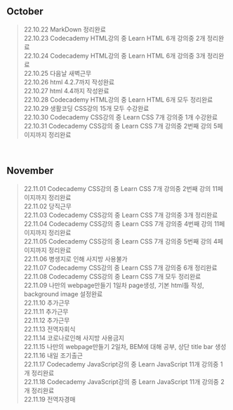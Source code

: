 ## October <br/>
> 22.10.22 MarkDown 정리완료<br/>
> 22.10.23 Codecademy HTML강의 중 Learn HTML 6개 강의중 2개 정리완료<br/>
> 22.10.24 Codecademy HTML강의 중 Learn HTML 6개 강의중 3개 정리완료<br/>
> 22.10.25 다음날 새벽근무<br/>
> 22.10.26 html 4.2.7까지 작성완료<br/>
> 22.10.27 html 4.4까지 작성완료<br/>
> 22.10.28 Codecademy HTML강의 중 Learn HTML 6개 모두 정리완료<br/>
> 22.10.29 생활코딩 CSS강의 15개 모두 수강완료<br/>
> 22.10.30 Codecademy CSS강의 중 Learn CSS 7개 강의중 1개 수강완료<br/>
> 22.10.31 Codecademy CSS강의 중 Learn CSS 7개 강의중 2번째 강의 5페이지까지 정리완료<br/>
<br/>

## November <br/>
> 22.11.01 Codecademy CSS강의 중 Learn CSS 7개 강의중 2번째 강의 11페이지까지 정리완료<br/>
> 22.11.02 당직근무<br/>
> 22.11.03 Codecademy CSS강의 중 Learn CSS 7개 강의중 3개 정리완료<br/>
> 22.11.04 Codecademy CSS강의 중 Learn CSS 7개 강의중 4번째 강의 11페이지까지 정리완료<br/>
> 22.11.05 Codecademy CSS강의 중 Learn CSS 7개 강의중 5번째 강의 4페이지까지 정리완료<br/>
> 22.11.06 병생지로 인해 사지방 사용불가 <br/>
> 22.11.07 Codecademy CSS강의 중 Learn CSS 7개 강의중 6개 정리완료<br/>
> 22.11.08 Codecademy CSS강의 중 Learn CSS 7개 모두 정리완료<br/>
> 22.11.09 나만의 webpage만들기 1일차 page생성, 기본 html틀 작성, background image 설정완료<br/>
> 22.11.10 추가근무<br/>
> 22.11.11 추가근무<br/>
> 22.11.12 추가근무<br/>
> 22.11.13 전역자회식<br/>
> 22.11.14 코로나로인해 사지방 사용금지<br/>
> 22.11.15 나만의 webpage만들기 2일차, BEM에 대해 공부, 상단 title bar 생성<br/>
> 22.11.16 내일 조기출근<br/>
> 22.11.17 Codecademy JavaScript강의 중 Learn JavaScript 11개 강의중 1개 정리완료<br/>
> 22.11.18 Codecademy JavaScript강의 중 Learn JavaScript 11개 강의중 2개 정리완료<br/>
> 22.11.19 전역자경매<br/>
